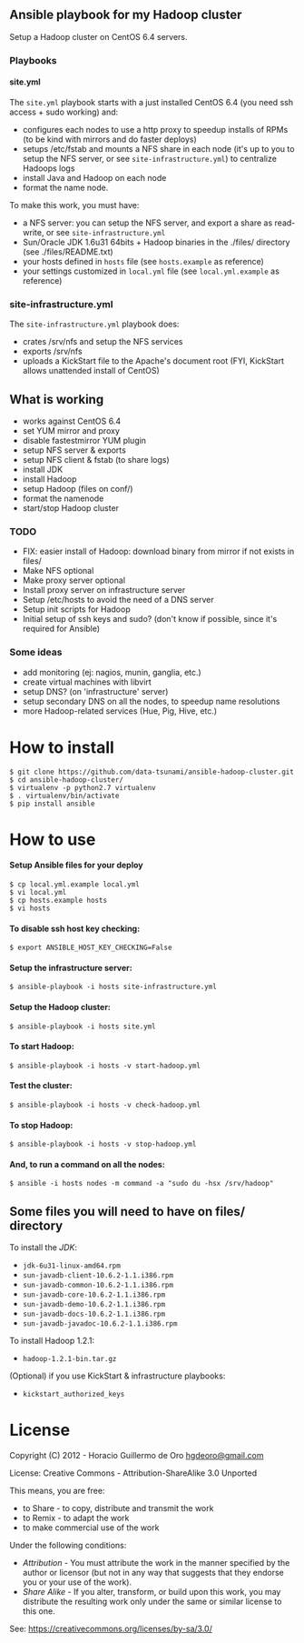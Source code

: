 Ansible playbook for my Hadoop cluster
--------------------------------------

Setup a Hadoop cluster on CentOS 6.4 servers.

### Playbooks

#### site.yml

The `site.yml` playbook starts with a just installed CentOS 6.4 (you need ssh access + sudo working) and:

- configures each nodes to use a http proxy to speedup installs of RPMs (to be kind with mirrors and do faster deploys)
- setups /etc/fstab and mounts a NFS share in each node (it's up to you to setup the NFS server, or see `site-infrastructure.yml`) to centralize Hadoops logs
- install Java and Hadoop on each node
- format the name node.

To make this work, you must have:

 - a NFS server: you can setup the NFS server, and export a share as read-write, or see `site-infrastructure.yml`
 - Sun/Oracle JDK 1.6u31 64bits + Hadoop binaries in the ./files/ directory (see ./files/README.txt)
 - your hosts defined in `hosts` file (see `hosts.example` as reference)
 - your settings customized in `local.yml` file (see `local.yml.example` as reference)

### site-infrastructure.yml

The `site-infrastructure.yml` playbook does:

- crates /srv/nfs and setup the NFS services
- exports /srv/nfs
- uploads a KickStart file to the Apache's document root (FYI, KickStart allows unattended install of CentOS)

## What is working

- works against CentOS 6.4
- set YUM mirror and proxy
- disable fastestmirror YUM plugin
- setup NFS server & exports
- setup NFS client & fstab (to share logs)
- install JDK
- install Hadoop
- setup Hadoop (files on conf/)
- format the namenode
- start/stop Hadoop cluster

### TODO

- FIX: easier install of Hadoop: download binary from mirror if not exists in files/
- Make NFS optional
- Make proxy server optional
- Install proxy server on infrastructure server
- Setup /etc/hosts to avoid the need of a DNS server
- Setup init scripts for Hadoop
- Initial setup of ssh keys and sudo? (don't know if possible, since it's required for Ansible)

### Some ideas

- add monitoring (ej: nagios, munin, ganglia, etc.)
- create virtual machines with libvirt
- setup DNS? (on 'infrastructure' server)
- setup secondary DNS on all the nodes, to speedup name resolutions
- more Hadoop-related services (Hue, Pig, Hive, etc.)

# How to install

    $ git clone https://github.com/data-tsunami/ansible-hadoop-cluster.git
    $ cd ansible-hadoop-cluster/
    $ virtualenv -p python2.7 virtualenv
    $ . virtualenv/bin/activate
    $ pip install ansible

# How to use

#### Setup Ansible files for your deploy

    $ cp local.yml.example local.yml
    $ vi local.yml
    $ cp hosts.example hosts
    $ vi hosts

#### To disable ssh host key checking:

    $ export ANSIBLE_HOST_KEY_CHECKING=False

#### Setup the infrastructure server:

    $ ansible-playbook -i hosts site-infrastructure.yml

#### Setup the Hadoop cluster:

    $ ansible-playbook -i hosts site.yml

#### To start Hadoop:

    $ ansible-playbook -i hosts -v start-hadoop.yml

#### Test the cluster:

    $ ansible-playbook -i hosts -v check-hadoop.yml

#### To stop Hadoop:

    $ ansible-playbook -i hosts -v stop-hadoop.yml

#### And, to run a command on all the nodes:

    $ ansible -i hosts nodes -m command -a "sudo du -hsx /srv/hadoop"


## Some files you will need to have on files/ directory

To install the _JDK_:

 - `jdk-6u31-linux-amd64.rpm`
 - `sun-javadb-client-10.6.2-1.1.i386.rpm`
 - `sun-javadb-common-10.6.2-1.1.i386.rpm`
 - `sun-javadb-core-10.6.2-1.1.i386.rpm`
 - `sun-javadb-demo-10.6.2-1.1.i386.rpm`
 - `sun-javadb-docs-10.6.2-1.1.i386.rpm`
 - `sun-javadb-javadoc-10.6.2-1.1.i386.rpm`

To install Hadoop 1.2.1:

 - `hadoop-1.2.1-bin.tar.gz`

(Optional) if you use KickStart & infrastructure playbooks:

 - `kickstart_authorized_keys`

# License

Copyright (C) 2012 - Horacio Guillermo de Oro <hgdeoro@gmail.com>

License: Creative Commons - Attribution-ShareAlike 3.0 Unported

This means, you are free:

 - to Share - to copy, distribute and transmit the work
 - to Remix - to adapt the work
 - to make commercial use of the work

Under the following conditions:

 - *Attribution* - You must attribute the work in the manner specified by the author or licensor (but not in any way that suggests that they endorse you or your use of the work).
 - *Share Alike* - If you alter, transform, or build upon this work, you may distribute the resulting work only under the same or similar license to this one.

See: https://creativecommons.org/licenses/by-sa/3.0/

